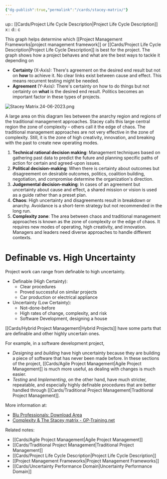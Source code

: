 ```yaml
---
{"dg-publish":true,"permalink":"/cards/stacey-matrix/"}
---
```


up:: [[Cards/Project Life Cycle Description\|Project Life Cycle Description]] 
x:: 
d:: c

This graph helps determine which [[Project Management Frameworks\|project management framework]] or [[Cards/Project Life Cycle Description\|Project Life Cycle Description]] is best for the project. The graph shows how a project behaves and what are the best ways to tackle it depending on 
- **Certainty** (X-Axis): There's agreement on the desired end result but not on **how** to achieve it. No clear links exist between cause and effect. This means recurrent testing might be needed. 
- **Agreement** (Y-Axis): There's certainty on how to do things but not certainty on **what** is the desired end result. Politics becomes an important factor in these types of projects. 

![Stacey Matrix.24-06-2023.png](/img/user/Extras/Images/Stacey%20Matrix.24-06-2023.png)

A large area on this diagram lies between the anarchy region and regions of the traditional management approaches. Stacey calls this large central region the zone of complexity – others call it the edge of chaos. The traditional management approaches are not very effective in the zone of complexity. Still, it is the zone of high creativity, innovation, and breaking with the past to create new operating modes.

1. **Technical rational decision making**: Management techniques based on gathering past data to predict the future and planning specific paths of action for certain and agreed-upon issues.
2. **Political decision-making**: When there is certainty about outcomes but disagreement on desirable outcomes, politics, coalition building, negotiation, and compromise determine the organization's direction.
3. **Judgemental decision-making**: In cases of an agreement but uncertainty about cause and effect, a shared mission or vision is used as a guide rather than a preset plan.
4. **Chaos**: High uncertainty and disagreements result in breakdown or anarchy. Avoidance is a short-term strategy but not recommended in the long run.
5. **Complexity zone**: The area between chaos and traditional management approaches is known as the zone of complexity or the edge of chaos. It requires new modes of operating, high creativity, and innovation. Managers and leaders need diverse approaches to handle different contexts.

# Definable vs. High Uncertainty

Project work can range from definable to high uncertainty.
- ﻿Definable (High Certainty):
	- ﻿﻿Clear procedures
	- ﻿﻿Proved successful on similar projects
	- ﻿﻿Car production or electrical appliance
- ﻿Uncertainty (Low Certainty):
	- ﻿﻿Not-done-before
	- ﻿﻿High rates of change, complexity, and risk
	- ﻿﻿Software Development, designing a house

[[Cards/Hybrid Project Management\|Hybrid Projects]] have some parts that are definable and other highly uncertain ones. 

For example, in a software development project, 
- *Designing* and *building* have high uncertainty because they are building a piece of software that has never been made before. In these sections of the project, [[Cards/Agile Project Management\|Agile Project Management]] is much more useful, as dealing with changes is much easier. 
- *Testing* and *Implementing*, on the other hand, have much stricter, repeatable, and especially highly definable procedures that are better handled through [[Cards/Traditional Project Management\|Traditional Project Management]]. 

More information at:
- [Blu Professionals: Download Area](https://www.bluprofessionals.com/unternehmen/downloadbereich/#:~:text=To%20the%20graphic-,Stacey%20Matrix,-When%20which%20project)
- [Complexity & The Stacey matrix - GP-Training.net](https://www.gp-training.net/uncertainty-complexity-chaos-risk/complexity-stacey-matrix/)

Related notes:
- [[Cards/Agile Project Management\|Agile Project Management]] 
- [[Cards/Traditional Project Management\|Traditional Project Management]] 
- [[Cards/Project Life Cycle Description\|Project Life Cycle Description]] 
- [[Project Management Frameworks\|Project Management Frameworks]] 
- [[Cards/Uncertainty Performance Domain\|Uncertainty Performance Domain]] 